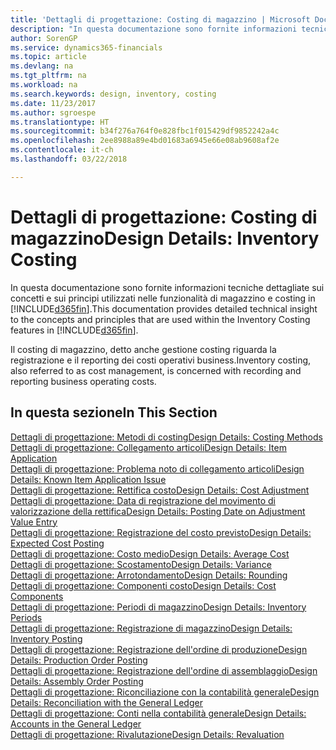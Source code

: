 ```yaml
---
title: 'Dettagli di progettazione: Costing di magazzino | Microsoft Docs'
description: "In questa documentazione sono fornite informazioni tecniche dettagliate sui concetti e sui principi utilizzati nelle funzionalità di magazzino e costing in Finance and Operations, Business edition."
author: SorenGP
ms.service: dynamics365-financials
ms.topic: article
ms.devlang: na
ms.tgt_pltfrm: na
ms.workload: na
ms.search.keywords: design, inventory, costing
ms.date: 11/23/2017
ms.author: sgroespe
ms.translationtype: HT
ms.sourcegitcommit: b34f276a764f0e828fbc1f015429df9852242a4c
ms.openlocfilehash: 2ee8988a89e4bd01683a6945e66e08ab9608af2e
ms.contentlocale: it-ch
ms.lasthandoff: 03/22/2018

---
```

# <a name="design-details-inventory-costing"></a><span data-ttu-id="e997d-103">Dettagli di progettazione: Costing di magazzino</span><span class="sxs-lookup"><span data-stu-id="e997d-103">Design Details: Inventory Costing</span></span>
<span data-ttu-id="e997d-104">In questa documentazione sono fornite informazioni tecniche dettagliate sui concetti e sui principi utilizzati nelle funzionalità di magazzino e costing in [!INCLUDE[d365fin](includes/d365fin_md.md)].</span><span class="sxs-lookup"><span data-stu-id="e997d-104">This documentation provides detailed technical insight to the concepts and principles that are used within the Inventory Costing features in [!INCLUDE[d365fin](includes/d365fin_md.md)].</span></span>  

<span data-ttu-id="e997d-105">Il costing di magazzino, detto anche gestione costing riguarda la registrazione e il reporting dei costi operativi business.</span><span class="sxs-lookup"><span data-stu-id="e997d-105">Inventory costing, also referred to as cost management, is concerned with recording and reporting business operating costs.</span></span>  

## <a name="in-this-section"></a><span data-ttu-id="e997d-106">In questa sezione</span><span class="sxs-lookup"><span data-stu-id="e997d-106">In This Section</span></span>  
[<span data-ttu-id="e997d-107">Dettagli di progettazione: Metodi di costing</span><span class="sxs-lookup"><span data-stu-id="e997d-107">Design Details: Costing Methods</span></span>](design-details-costing-methods.md)  
[<span data-ttu-id="e997d-108">Dettagli di progettazione: Collegamento articoli</span><span class="sxs-lookup"><span data-stu-id="e997d-108">Design Details: Item Application</span></span>](design-details-item-application.md)  
[<span data-ttu-id="e997d-109">Dettagli di progettazione: Problema noto di collegamento articoli</span><span class="sxs-lookup"><span data-stu-id="e997d-109">Design Details: Known Item Application Issue</span></span>](design-details-inventory-zero-level-open-item-ledger-entries.md)  
[<span data-ttu-id="e997d-110">Dettagli di progettazione: Rettifica costo</span><span class="sxs-lookup"><span data-stu-id="e997d-110">Design Details: Cost Adjustment</span></span>](design-details-cost-adjustment.md)  
[<span data-ttu-id="e997d-111">Dettagli di progettazione: Data di registrazione del movimento di valorizzazione della rettifica</span><span class="sxs-lookup"><span data-stu-id="e997d-111">Design Details: Posting Date on Adjustment Value Entry</span></span>](design-details-inventory-adjustment-value-entry-posting-date.md)  
[<span data-ttu-id="e997d-112">Dettagli di progettazione: Registrazione del costo previsto</span><span class="sxs-lookup"><span data-stu-id="e997d-112">Design Details: Expected Cost Posting</span></span>](design-details-expected-cost-posting.md)  
[<span data-ttu-id="e997d-113">Dettagli di progettazione: Costo medio</span><span class="sxs-lookup"><span data-stu-id="e997d-113">Design Details: Average Cost</span></span>](design-details-average-cost.md)  
[<span data-ttu-id="e997d-114">Dettagli di progettazione: Scostamento</span><span class="sxs-lookup"><span data-stu-id="e997d-114">Design Details: Variance</span></span>](design-details-variance.md)  
[<span data-ttu-id="e997d-115">Dettagli di progettazione: Arrotondamento</span><span class="sxs-lookup"><span data-stu-id="e997d-115">Design Details: Rounding</span></span>](design-details-rounding.md)  
[<span data-ttu-id="e997d-116">Dettagli di progettazione: Componenti costo</span><span class="sxs-lookup"><span data-stu-id="e997d-116">Design Details: Cost Components</span></span>](design-details-cost-components.md)  
[<span data-ttu-id="e997d-117">Dettagli di progettazione: Periodi di magazzino</span><span class="sxs-lookup"><span data-stu-id="e997d-117">Design Details: Inventory Periods</span></span>](design-details-inventory-periods.md)  
[<span data-ttu-id="e997d-118">Dettagli di progettazione: Registrazione di magazzino</span><span class="sxs-lookup"><span data-stu-id="e997d-118">Design Details: Inventory Posting</span></span>](design-details-inventory-posting.md)  
[<span data-ttu-id="e997d-119">Dettagli di progettazione: Registrazione dell'ordine di produzione</span><span class="sxs-lookup"><span data-stu-id="e997d-119">Design Details: Production Order Posting</span></span>](design-details-production-order-posting.md)  
[<span data-ttu-id="e997d-120">Dettagli di progettazione: Registrazione dell'ordine di assemblaggio</span><span class="sxs-lookup"><span data-stu-id="e997d-120">Design Details: Assembly Order Posting</span></span>](design-details-assembly-order-posting.md)  
[<span data-ttu-id="e997d-121">Dettagli di progettazione: Riconciliazione con la contabilità generale</span><span class="sxs-lookup"><span data-stu-id="e997d-121">Design Details: Reconciliation with the General Ledger</span></span>](design-details-reconciliation-with-the-general-ledger.md)  
[<span data-ttu-id="e997d-122">Dettagli di progettazione: Conti nella contabilità generale</span><span class="sxs-lookup"><span data-stu-id="e997d-122">Design Details: Accounts in the General Ledger</span></span>](design-details-accounts-in-the-general-ledger.md)  
[<span data-ttu-id="e997d-123">Dettagli di progettazione: Rivalutazione</span><span class="sxs-lookup"><span data-stu-id="e997d-123">Design Details: Revaluation</span></span>](design-details-revaluation.md)

